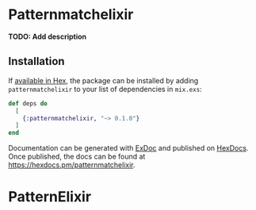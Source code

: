 # Patternmatchelixir

**TODO: Add description**

## Installation

If [available in Hex](https://hex.pm/docs/publish), the package can be installed
by adding `patternmatchelixir` to your list of dependencies in `mix.exs`:

```elixir
def deps do
  [
    {:patternmatchelixir, "~> 0.1.0"}
  ]
end
```

Documentation can be generated with [ExDoc](https://github.com/elixir-lang/ex_doc)
and published on [HexDocs](https://hexdocs.pm). Once published, the docs can
be found at <https://hexdocs.pm/patternmatchelixir>.

# PatternElixir
